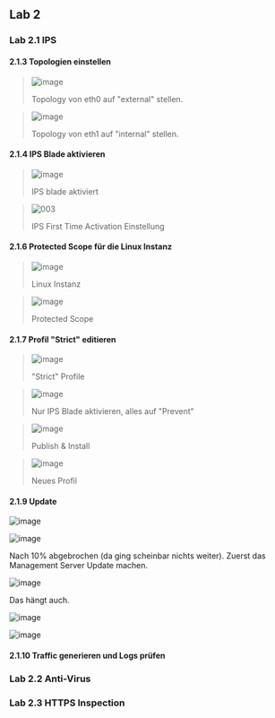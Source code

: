## Lab 2

### Lab 2.1 IPS

#### 2.1.3 Topologien einstellen

> ![image](https://user-images.githubusercontent.com/173962/118303243-83ff7700-b4e5-11eb-9738-a4945f31f45f.png)
>
> Topology von eth0 auf "external" stellen.

> ![image](https://user-images.githubusercontent.com/173962/118303483-cb860300-b4e5-11eb-968e-8d70cd016689.png)
>
> Topology von eth1 auf "internal" stellen.

#### 2.1.4 IPS Blade aktivieren

> ![image](https://user-images.githubusercontent.com/173962/118304190-a5ad2e00-b4e6-11eb-8787-24d5e11f7c53.png)
>
> IPS blade aktiviert

> ![003](https://user-images.githubusercontent.com/173962/116441883-29fa8280-a852-11eb-8233-b5ce5fd76ff8.PNG)
> 
> IPS First Time Activation Einstellung

#### 2.1.6 Protected Scope für die Linux Instanz

> ![image](https://user-images.githubusercontent.com/173962/116443098-87430380-a853-11eb-93a8-dd37cb9475ed.png)
> 
> Linux Instanz

> ![image](https://user-images.githubusercontent.com/173962/116443346-d8eb8e00-a853-11eb-9725-46d41451d307.png)
>
> Protected Scope

#### 2.1.7 Profil "Strict" editieren

> ![image](https://user-images.githubusercontent.com/173962/116444319-e6554800-a854-11eb-95ac-c66604399bbe.png)
> 
> "Strict" Profile

> ![image](https://user-images.githubusercontent.com/173962/118305074-ca55d580-b4e7-11eb-875e-30cb60485282.png)
> 
> Nur IPS Blade aktivieren, alles auf "Prevent"

> ![image](https://user-images.githubusercontent.com/173962/116444786-6380bd00-a855-11eb-9815-dac316e523fa.png)
> 
> Publish & Install

> ![image](https://user-images.githubusercontent.com/173962/116445471-35e84380-a856-11eb-910a-df0847e93d46.png)
> 
> Neues Profil

#### 2.1.9 Update

![image](https://user-images.githubusercontent.com/173962/116446047-dc344900-a856-11eb-9c49-0a6e22d7781e.png)

![image](https://user-images.githubusercontent.com/173962/116446180-fc640800-a856-11eb-9845-fa1426b3747c.png)

Nach 10% abgebrochen (da ging scheinbar nichts weiter). Zuerst das Management Server Update machen.

![image](https://user-images.githubusercontent.com/173962/116447220-076b6800-a858-11eb-94e6-e242ad288cb0.png)

Das hängt auch.

![image](https://user-images.githubusercontent.com/173962/116449247-426e9b00-a85a-11eb-8ec2-7650a48b98ac.png)

![image](https://user-images.githubusercontent.com/173962/116450678-dd1ba980-a85b-11eb-9fb1-561fd58be2e3.png)

#### 2.1.10 Traffic generieren und Logs prüfen



### Lab 2.2 Anti-Virus

### Lab 2.3 HTTPS Inspection
